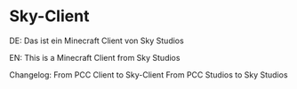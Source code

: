 # Sky-Client

DE:
Das ist ein Minecraft Client von Sky Studios

EN:
This is a Minecraft Client from Sky Studios

Changelog:
From PCC Client to Sky-Client 
From PCC Studios to Sky Studios


